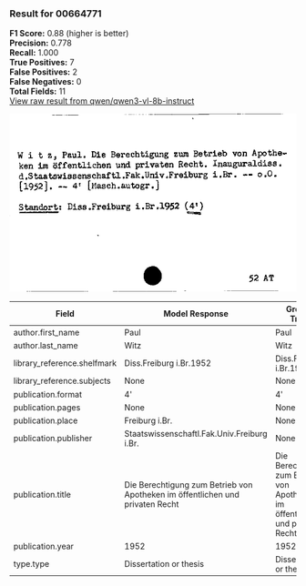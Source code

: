 ### Result for 00664771
**F1 Score:** 0.88 (higher is better)<br>**Precision:** 0.778<br>**Recall:** 1.000<br>**True Positives:** 7<br>**False Positives:** 2<br>**False Negatives:** 0<br>**Total Fields:** 11<br>[View raw result from qwen/qwen3-vl-8b-instruct](https://github.com/RISE-UNIBAS/humanities_data_benchmark/blob/main/results/2025-10-20/T0264/request_T0264_00664771.json)

<img src="https://github.com/RISE-UNIBAS/humanities_data_benchmark/blob/main/benchmarks/zettelkatalog/images/00664771.jpg?raw=true" alt="00664771" width="600px">

| Field | Model Response | Ground Truth | Fuzzy Score | Match |
|-------|----------------|--------------|-------------|-------|
| author.first_name | Paul | Paul | 1.000 | ✅ |
| author.last_name | Witz | Witz | 1.000 | ✅ |
| library_reference.shelfmark | Diss.Freiburg i.Br.1952 | Diss.Freiburg i.Br.1952 | 1.000 | ✅ |
| library_reference.subjects | None | None | 1.000 | ✅ |
| publication.format | 4' | 4' | 1.000 | ✅ |
| publication.pages | None | None | 1.000 | ✅ |
| publication.place | Freiburg i.Br. | None | 0.000 | ❌ |
| publication.publisher | Staatswissenschaftl.Fak.Univ.Freiburg i.Br. | None | 0.000 | ❌ |
| publication.title | Die Berechtigung zum Betrieb von Apotheken im öffentlichen und privaten Recht | Die Berechtigung zum Betrieb von Apotheken im öffentlichen und privaten Recht | 1.000 | ✅ |
| publication.year | 1952 | 1952 | 1.000 | ✅ |
| type.type | Dissertation or thesis | Dissertation or thesis | 1.000 | ✅ |
